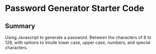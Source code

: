 # Password Generator Starter Code

## Summary

Using Javascript to generate a password. Between the characters of 8 to 128, with options to inlude lower case, upper case, numbers, and special characters.
